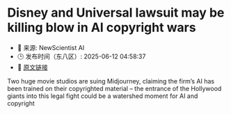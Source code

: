 # Disney and Universal lawsuit may be killing blow in AI copyright wars
- 📅 来源: NewScientist AI
- 🕒 发布时间（东八区）: 2025-06-12 04:58:37
- 🔗 [原文链接](https://www.newscientist.com/article/2484002-disney-and-universal-lawsuit-may-be-killing-blow-in-ai-copyright-wars/?utm_campaign=RSS%7CNSNS&utm_source=NSNS&utm_medium=RSS&utm_content=artificial-intelligence)

Two huge movie studios are suing Midjourney, claiming the firm’s AI has been trained on their copyrighted material – the entrance of the Hollywood giants into this legal fight could be a watershed moment for AI and copyright